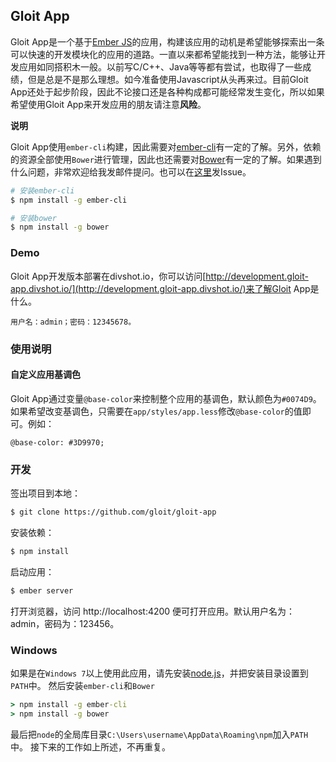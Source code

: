 ## Gloit App

Gloit App是一个基于[Ember JS](http://emberjs.com)的应用，构建该应用的动机是希望能够探索出一条可以快速的开发模块化的应用的道路。一直以来都希望能找到一种方法，能够让开发应用如同搭积木一般。以前写C/C++、Java等等都有尝试，也取得了一些成绩，但是总是不是那么理想。如今准备使用Javascript从头再来过。目前Gloit App还处于起步阶段，因此不论接口还是各种构成都可能经常发生变化，所以如果希望使用Gloit App来开发应用的朋友请注意**风险**。

**说明**

Gloit App使用`ember-cli`构建，因此需要对[ember-cli](http://iamstef.net/ember-cli/)有一定的了解。另外，依赖的资源全部使用`Bower`进行管理，因此也还需要对[Bower](http://bower.io)有一定的了解。如果遇到什么问题，非常欢迎给我发邮件提问。也可以在[这里](https://github.com/gloit/gloit-app/issues)发Issue。

```bash
# 安装ember-cli
$ npm install -g ember-cli

# 安装bower
$ npm install -g bower
```

### Demo

Gloit App开发版本部署在divshot.io，你可以访问[http://development.gloit-app.divshot.io/](http://development.gloit-app.divshot.io/)来了解Gloit App是什么。

```
用户名：admin；密码：12345678。
```

### 使用说明

#### 自定义应用基调色

Gloit App通过变量`@base-color`来控制整个应用的基调色，默认颜色为`#0074D9`。如果希望改变基调色，只需要在`app/styles/app.less`修改`@base-color`的值即可。例如：

```less
@base-color: #3D9970;
```

### 开发

签出项目到本地：

```bash
$ git clone https://github.com/gloit/gloit-app
```

安装依赖：

```bash
$ npm install
```

启动应用：

```bash
$ ember server
```

打开浏览器，访问 http://localhost:4200
便可打开应用。默认用户名为：admin，密码为：123456。

### Windows

如果是在`Windows 7`以上使用此应用，请先安装[node.js](http://nodejs.org)，并把安装目录设置到`PATH`中。
然后安装`ember-cli`和`Bower`

```cmd
> npm install -g ember-cli
> npm install -g bower
```

最后把`node`的全局库目录`C:\Users\username\AppData\Roaming\npm`加入`PATH`中。
接下来的工作如上所述，不再重复。
